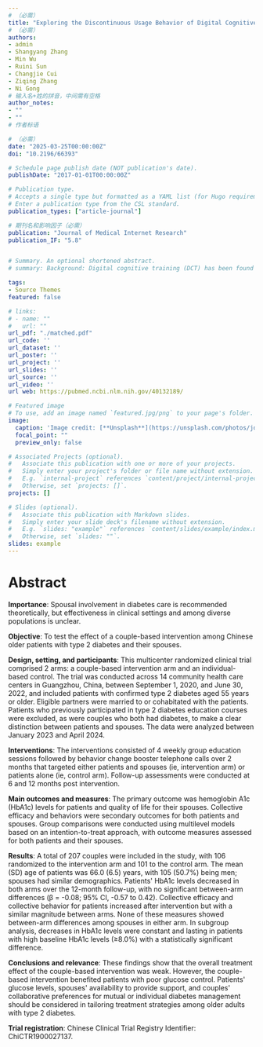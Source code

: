 ```yaml
---
# （必需）
title: "Exploring the Discontinuous Usage Behavior of Digital Cognitive Training Among Older Adults With Mild Cognitive Impairment and Their Family Members: Qualitative Study Using the Extended Model of IT Continuance"
# （必需）
authors:
- admin
- Shangyang Zhang
- Min Wu
- Ruini Sun
- Changjie Cui
- Ziqing Zhang
- Ni Gong
# 输入名+姓的拼音，中间需有空格
author_notes:
- ""
- ""
# 作者标语

# （必需）
date: "2025-03-25T00:00:00Z"
doi: "10.2196/66393"

# Schedule page publish date (NOT publication's date).
publishDate: "2017-01-01T00:00:00Z"

# Publication type.
# Accepts a single type but formatted as a YAML list (for Hugo requirements).
# Enter a publication type from the CSL standard.
publication_types: ["article-journal"]

# 期刊名和影响因子（必需）
publication: "Journal of Medical Internet Research"
publication_IF: "5.8"


# Summary. An optional shortened abstract.
# summary: Background: Digital cognitive training (DCT) has been found to be more effective than traditional paper-and-pencil training in enhancing overall cognitive function. However, a significant barrier to its long-term implementation is that older adults with mild cognitive impairment (MCI) do not continue to use it or even show a dropoff in usage after the initial engagement. Such short-term engagement may limit the potential benefits of DCT, as sustained use is required to achieve more pronounced cognitive improvements. Exploring the reasons for the shift in discontinuous usage behavior is crucial for promoting successful DCT implementation and maximizing its positive effects. Objective: This study aimed to explore the intrinsic reasons for the transition from initial acceptance to discontinuous usage behavior among older adults with MCI throughout the DCT process, by employing the extended model of IT continuance (ECM-ITC). Methods: We employed a qualitative research methodology and conducted 38 semistructured interviews before and after the use of DCT (3 times per week over 1 month, with each session lasting 30 minutes) with 19 older adults with MCI (aged 60 years or older) and 4 family members between January and March 2024. Thematic analysis and deductive framework analysis were used to identify the reasons for the discontinuous usage of DCT, with mapping to the ECM-ITC. Results: Most participants failed to complete the standard dosage of DCT. Data analysis revealed the reasons for the shift to discontinuous usage. Despite their need to improve cognitive function, participants found the cognitive training confusing and discovered that DCT did not align with their preferred method of training upon actual use. The disparity between their vague expectations and reality, combined with the contradiction between the “delayed gratification” of DCT and their desire for “immediate gratification,” made it difficult for them to discern the usefulness of DCT. Participants also viewed DCT as an additional financial burden and tended to avoid training under family pressure. They relied on motivational measures, which further weakened their intention to continue DCT, ultimately leading to the inability to develop continuous usage behavior. Conclusions: Continuous usage behavior differs from initial acceptance as it evolves dynamically with user experience over time. To encourage older adults with MCI to persistently engage with DCT, it is essential to not only thoroughly consider their genuine preferences and the potential disruptions DCT may bring to their lives but also bridge the gap between expectations and actual experiences. While ensuring that older adults receive appropriate external incentives and encouragement, it is equally important to foster their intrinsic motivation, thereby gradually cultivating the habit of sustained DCT usage.

tags:
- Source Themes
featured: false

# links:
# - name: ""
#   url: ""
url_pdf: "./matched.pdf"
url_code: ''
url_dataset: ''
url_poster: ''
url_project: ''
url_slides: ''
url_source: ''
url_video: ''
url web: https://pubmed.ncbi.nlm.nih.gov/40132189/

# Featured image
# To use, add an image named `featured.jpg/png` to your page's folder. 
image:
  caption: 'Image credit: [**Unsplash**](https://unsplash.com/photos/jdD8gXaTZsc)'
  focal_point: ""
  preview_only: false

# Associated Projects (optional).
#   Associate this publication with one or more of your projects.
#   Simply enter your project's folder or file name without extension.
#   E.g. `internal-project` references `content/project/internal-project/index.md`.
#   Otherwise, set `projects: []`.
projects: []

# Slides (optional).
#   Associate this publication with Markdown slides.
#   Simply enter your slide deck's filename without extension.
#   E.g. `slides: "example"` references `content/slides/example/index.md`.
#   Otherwise, set `slides: ""`.
slides: example
---
```


# **Abstract**
**Importance**: Spousal involvement in diabetes care is recommended theoretically, but effectiveness in clinical settings and among diverse populations is unclear.

**Objective**: To test the effect of a couple-based intervention among Chinese older patients with type 2 diabetes and their spouses.

**Design, setting, and participants**: This multicenter randomized clinical trial comprised 2 arms: a couple-based intervention arm and an individual-based control. The trial was conducted across 14 community health care centers in Guangzhou, China, between September 1, 2020, and June 30, 2022, and included patients with confirmed type 2 diabetes aged 55 years or older. Eligible partners were married to or cohabitated with the patients. Patients who previously participated in type 2 diabetes education courses were excluded, as were couples who both had diabetes, to make a clear distinction between patients and spouses. The data were analyzed between January 2023 and April 2024.

**Interventions**: The interventions consisted of 4 weekly group education sessions followed by behavior change booster telephone calls over 2 months that targeted either patients and spouses (ie, intervention arm) or patients alone (ie, control arm). Follow-up assessments were conducted at 6 and 12 months post intervention.

**Main outcomes and measures**: The primary outcome was hemoglobin A1c (HbA1c) levels for patients and quality of life for their spouses. Collective efficacy and behaviors were secondary outcomes for both patients and spouses. Group comparisons were conducted using multilevel models based on an intention-to-treat approach, with outcome measures assessed for both patients and their spouses.

**Results**: A total of 207 couples were included in the study, with 106 randomized to the intervention arm and 101 to the control arm. The mean (SD) age of patients was 66.0 (6.5) years, with 105 (50.7%) being men; spouses had similar demographics. Patients' HbA1c levels decreased in both arms over the 12-month follow-up, with no significant between-arm differences (β = -0.08; 95% CI, -0.57 to 0.42). Collective efficacy and collective behavior for patients increased after intervention but with a similar magnitude between arms. None of these measures showed between-arm differences among spouses in either arm. In subgroup analysis, decreases in HbA1c levels were constant and lasting in patients with high baseline HbA1c levels (≥8.0%) with a statistically significant difference.

**Conclusions and relevance**: These findings show that the overall treatment effect of the couple-based intervention was weak. However, the couple-based intervention benefited patients with poor glucose control. Patients' glucose levels, spouses' availability to provide support, and couples' collaborative preferences for mutual or individual diabetes management should be considered in tailoring treatment strategies among older adults with type 2 diabetes.

**Trial registration**: Chinese Clinical Trial Registry Identifier: ChiCTR1900027137.
